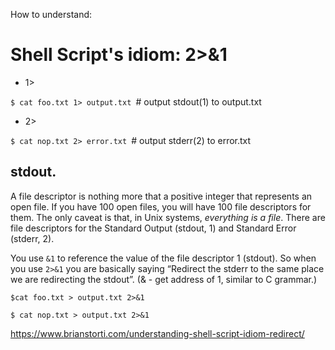 How to understand:
# Shell Script's idiom: 2>&1

- 1>

`$ cat foo.txt 1> output.txt `# output stdout(1) to output.txt

- 2>

`$ cat nop.txt 2> error.txt `# output stderr(2) to error.txt

## stdout.
A file descriptor is nothing more that a positive integer that represents an open file. 
If you have 100 open files, you will have 100 file descriptors for them.
The only caveat is that, in Unix systems, *everything is a file*.
There are file descriptors for the Standard Output (stdout, 1) and Standard Error (stderr, 2).

You use `&1` to reference the value of the file descriptor 1 (stdout). 
So when you use `2>&1` you are basically saying 
“Redirect the stderr to the same place we are redirecting the stdout”.
(& - get address of 1, similar to C grammar.)
```shell
$cat foo.txt > output.txt 2>&1

$ cat nop.txt > output.txt 2>&1
```
https://www.brianstorti.com/understanding-shell-script-idiom-redirect/
